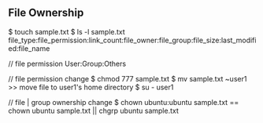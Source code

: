 ## File Ownership

$ touch sample.txt
$ ls -l sample.txt
file_type:file_permission:link_count:file_owner:file_group:file_size:last_modified:file_name

// file permission
User:Group:Others

// file permission change
$ chmod 777 sample.txt
$ mv sample.txt ~user1 >> move file to user1's home directory
$ su - user1

// file | group ownership change
$ chown ubuntu:ubuntu sample.txt == chown ubuntu sample.txt || chgrp ubuntu sample.txt
